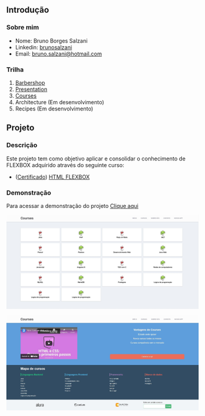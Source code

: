 ## Introdução

### Sobre mim
* Nome: Bruno Borges Salzani
* Linkedin: <a href="https://www.linkedin.com/in/brunosalzani/" target="_blank">brunosalzani</a>
* Email: <a href="mailto:bruno.salzani@hotmail.com" target="_blank">bruno.salzani@hotmail.com</a>

### Trilha
1. <a href="https://github.com/bruno-salzani/project-html-barbershop" target="_blank">Barbershop</a>
2. <a href="https://github.com/bruno-salzani/project-html-presentation" target="_blank">Presentation</a>
3. <a href="https://github.com/bruno-salzani/project-html-courses" target="_blank">Courses</a>
4. Architecture (Em desenvolvimento)
5. Recipes (Em desenvolvimento)

## Projeto

### Descrição
Este projeto tem como objetivo aplicar e consolidar o conhecimento de FLEXBOX adquirido através do seguinte curso:

* (<a href="https://cursos.alura.com.br/certificate/1e25c3b2-d4e9-4e0b-aaa6-8033fa1afb0c" target="_blank">Certificado</a>) 
<a href="https://cursos.alura.com.br/course/posicione-elementos-com-flexbox" target="_blank">HTML FLEXBOX</a>

### Demonstração
Para acessar a demonstração do projeto <a href="https://bruno-salzani.github.io/project-html-courses/" target="_blank">Clique aqui</a>


![GitHub Logo](/src/assets/img/thumb_1.jpg)

![GitHub Logo](/src/assets/img/thumb_2.jpg)
